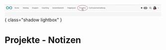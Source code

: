 ![bereiche_projekte_v1_de.png](assets/bereiche_projekte_v1_de.png){ class="shadow lightbox" }

# Projekte - Notizen
